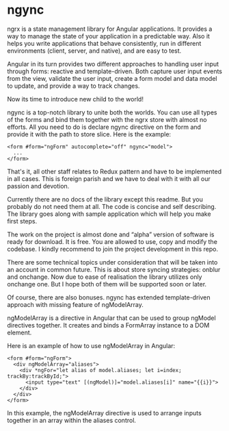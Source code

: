 # ngync

ngrx is a state management library for Angular applications. It provides a way to manage the state of your application in a predictable way. Also it helps you write applications that behave consistently, run in different environments (client, server, and native), and are easy to test.

Angular in its turn provides two different approaches to handling user input through forms: reactive and template-driven. Both capture user input events from the view, validate the user input, create a form model and data model to update, and provide a way to track changes.

Now its time to introduce new child to the world!

ngync is a top-notch library to unite both the worlds. You can use all types of the forms and bind them together with the ngrx store with almost no efforts. All you need to do is declare ngync directive on the form and provide it with the path to store slice. Here is the example:

```angular
<form #form="ngForm" autocomplete="off" ngync="model">
  ...
</form>
```
That's it, all other staff relates to Redux pattern and have to be implemented in all cases. This is foreign parish and we have to deal with it with all our passion and devotion.

Currently there are no docs of the library except this readme. But you probably do not need them at all. The code is concise and self describing. The library goes along with sample application which will help you make first steps. 

The work on the project is almost done and “alpha” version of software is ready for download. It is free. You are allowed to use, copy and modify the codebase. I kindly recommend to join the project development in this repo. 

There are some technical topics under consideration that will be taken into an account in common future. This is about store syncing strategies: onblur and onchange. Now due to ease of realisation the library utilizes only onchange one. But I hope both of them will be supported soon or later.

Of course, there are also bonuses. ngync has extended template-driven approach with missing feature of ngModelArray.

ngModelArray is a directive in Angular that can be used to group ngModel directives together. It creates and binds a FormArray instance to a DOM element.

Here is an example of how to use ngModelArray in Angular:

```angular
<form #form="ngForm">
  <div ngModelArray="aliases">
    <div *ngFor="let alias of model.aliases; let i=index; trackBy:trackById;">
      <input type="text" [(ngModel)]="model.aliases[i]" name="{{i}}">
    </div>
  </div>
</form>
```
In this example, the ngModelArray directive is used to arrange inputs together in an array within the aliases control.
